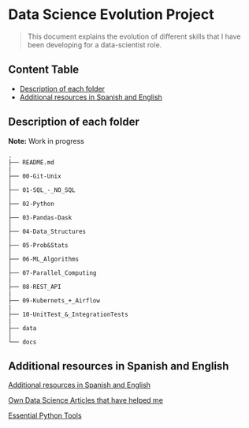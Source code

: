 # Data Science Evolution Project
>This document explains the evolution of different skills that I have been developing for a data-scientist role. 

## Content Table
* [Description of each folder](#description-each-folder)
* [Additional resources in Spanish and English](#additional-resources-Spanish-English)

## Description of each folder

**Note:** Work in progress

```
.
├── README.md
|
├── 00-Git-Unix
│   
├── 01-SQL_-_NO_SQL
│   
├── 02-Python
│   
├── 03-Pandas-Dask
│   
├── 04-Data_Structures
│   
├── 05-Prob&Stats
│   
├── 06-ML_Algorithms
│  
├── 07-Parallel_Computing
|
├── 08-REST_API
|
├── 09-Kubernets_+_Airflow
|
├── 10-UnitTest_&_IntegrationTests
|
├── data
│ 
└── docs
```

## Additional resources in Spanish and English

[Additional resources in Spanish and English](https://docs.google.com/document/d/1miyUhPa3gsuCBLMsBxgqx5DrolaX2UKs-BUIEFEFUP0/edit)

[Own Data Science Articles that have helped me](https://www.notion.so/41521ededd914c4bb2cbe9479acf9867?v=0adb8517b2fb4afbbe665da701e0413a)

[Essential Python Tools](https://books.agiliq.com/projects/essential-python-tools/en/latest/)



